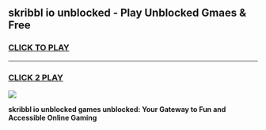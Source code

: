 
## skribbl io unblocked - Play Unblocked Gmaes & Free
<h3>
<a href="https://news.freeplayer.one?title=skribbl_io_unblocked&ref=16F">CLICK TO PLAY</a></h3>
<hr>

<h3>
<a href="https://news.freeplayer.one?title=skribbl_io_unblocked&ref=16F">CLICK 2 PLAY</a>
  
</h3>

<a href="https://news.freeplayer.one?title=skribbl_io_unblocked&ref=16F/"><img src="https://clearcache.store/games.png"></a>


**skribbl io unblocked games unblocked: Your Gateway to Fun and Accessible Online Gaming**
